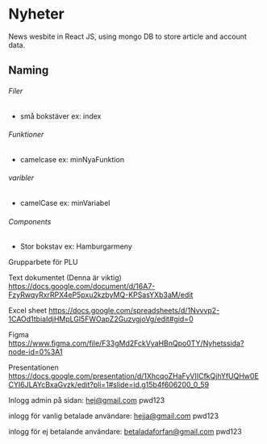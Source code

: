# Nyheter

News wesbite in React JS, using mongo DB to store article and account data.

## Naming
 ###### Filer
 - små bokstäver ex: index
 
 ###### Funktioner
 - camelcase     ex: minNyaFunktion
 
 ###### varibler
 - camelCase ex: minVariabel
 
 ###### Components
 - Stor bokstav  ex: Hamburgarmeny
 

Grupparbete för PLU 

Text dokumentet (Denna är viktig)
https://docs.google.com/document/d/16A7-FzyRwqyRxrRPX4eP5pxu2kzbyMQ-KPSasYXb3aM/edit

Excel sheet
https://docs.google.com/spreadsheets/d/1Nvvvp2-1CAOd1tbiaIdjHMpLGl5FWOapZ2GuzvgjoVg/edit#gid=0

Figma
https://www.figma.com/file/F33gMd2FckVyaHBnQpo0TY/Nyhetssida?node-id=0%3A1

Presentationen
https://docs.google.com/presentation/d/1XhcqoZHaFyVIICfkQjhYfUQHw0ECYI6JLAYcBxaGvzk/edit?pli=1#slide=id.g15b4f606200_0_59

Inlogg admin på sidan:
hej@gmail.com
pwd123

inlogg för vanlig betalade användare:
hejja@gmail.com
pwd123

inlogg för ej betalande användare:
betaladaforfan@gmail.com
pwd123
